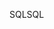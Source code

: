 <span data-ttu-id="9e470-101">SQL</span><span class="sxs-lookup"><span data-stu-id="9e470-101">SQL</span></span>